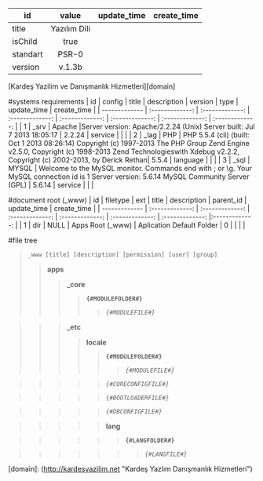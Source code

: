 <MTMarkdownOptions output='raw'>


| id | value | update_time | create_time |
| ------------- |:-------------: |:-------------: |:-------------: |
| title | Yazılım Dili|  | |
| isChild | true | | |
| standart | PSR-0 | | |
| version | v.1.3b | | |

[Kardeş Yazilim ve Danışmanlık Hizmetleri][domain]

#systems requirements
| id | config | title | description | version | type | update_time | create_time |
| ------------- | :-------------: | :-------------: | :-------------: | :-------------: | :-------------: | :-------------: | :-------------: |
| 1 | _srv | Apache |Server version: Apache/2.2.24 (Unix) Server built:   Jul  7 2013 18:05:17 | 2.2.24 | service | | |
| 2 | _lag | PHP | PHP 5.5.4 (cli) (built: Oct  1 2013 08:26:14) Copyright (c) 1997-2013 The PHP Group Zend Engine v2.5.0, Copyright (c) 1998-2013 Zend Technologieswith Xdebug v2.2.2, Copyright (c) 2002-2013, by Derick Rethan| 5.5.4 | language |  | |
| 3 | _sql | MYSQL | Welcome to the MySQL monitor.  Commands end with ; or \g. Your MySQL connection id is 1 Server version: 5.6.14 MySQL Community Server (GPL) | 5.6.14 | service | | |

#document root (_www)
| id | filetype | ext | title | description | parent_id | update_time | create_time |
| ------------- | :-------------: | :-------------: | :-------------: | :-------------: | :-------------: | :-------------: |:-------------: |
| 1 | dir | NULL | Apps Root (_www) | Aplication Default Folder | 0 | | | |

#file tree

>     _www [title] [description] [permission] [user] [group]
>> **apps**
>>> **_core**
>>>> **`{#MODULEFOLDER#}`**
>>>>> _`{#MODULEFILE#}`_

>>> **_etc**
>>>> **locale**
>>>>> **`{#MODULEFOLDER#}`**
>>>>>> _`{#MODULEFILE#}`_

>>>>> _`{#CORECONFIGFILE#}`_

>>>>> _`{#BOOTLOADERFILE#}`_

>>>>> _`{#DBCONFIGFILE#}`_

>>>>> **lang**

>>>>>> **`{#LANGFOLDER#}`**
 
>>>>>>> _`{#LANGFILE#}`_


[domain]: (http://kardesyazilim.net "Kardeş Yazlım Danışmanlık Hizmetleri")
</MTMarkdownOptions>